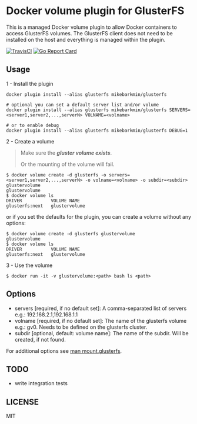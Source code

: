 # Docker volume plugin for GlusterFS

This is a managed Docker volume plugin to allow Docker containers to access
GlusterFS volumes.  The GlusterFS client does not need to be installed on the
host and everything is managed within the plugin.

[![TravisCI](https://travis-ci.org/mikebarkmin/docker-volume-glusterfs.svg)](https://travis-ci.org/mikebarkmin/docker-volume-glusterfs)
[![Go Report Card](https://goreportcard.com/badge/github.com/mikebarkmin/docker-volume-glusterfs)](https://goreportcard.com/report/github.com/mikebarkmin/docker-volume-glusterfs)

## Usage

1 - Install the plugin
```
docker plugin install --alias glusterfs mikebarkmin/glusterfs

# optional you can set a default server list and/or volume
docker plugin install --alias glusterfs mikebarkmin/glusterfs SERVERS=<server1,server2,...,serverN> VOLNAME=<volname>

# or to enable debug
docker plugin install --alias glusterfs mikebarkmin/glusterfs DEBUG=1
```

2 - Create a volume

> Make sure the ***gluster volume exists***.
>
> Or the mounting of the volume will fail.

```
$ docker volume create -d glusterfs -o servers=<server1,server2,...,serverN> -o volname=<volname> -o subdir=<subdir> glustervolume
glustervolume
$ docker volume ls
DRIVER           VOLUME NAME
glusterfs:next   glustervolume
```

or if you set the defaults for the plugin, you can create a volume without any options:

```
$ docker volume create -d glusterfs glustervolume
glustervolume
$ docker volume ls
DRIVER           VOLUME NAME
glusterfs:next   glustervolume
```

3 - Use the volume
```
$ docker run -it -v glustervolume:<path> bash ls <path>
```

## Options

* servers [required, if no default set]: A comma-separated list of servers e.g.: 192.168.2.1,192.168.1.1
* volname [required, if no default set]: The name of the glusterfs volume e.g.: gv0. Needs to be defined on the glusterfs cluster.
* subdir [optional, default: volume name]: The name of the subdir. Will be created, if not found.

For additional options see [man mount.glusterfs](https://github.com/gluster/glusterfs/blob/release-6/doc/mount.glusterfs.8).

## TODO

* write integration tests

## LICENSE

MIT
